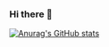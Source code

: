 ### Hi there 👋
[![Anurag's GitHub stats](https://github-readme-stats.vercel.app/api?username=Lucas8901)](https://github.com/Lucas8901/github-readme-stats)


<!--

**Lucas8901/Lucas8901** is a ✨ _special_ ✨ repository because its `README.md` (this file) appears on your GitHub profile.

Here are some ideas to get you started:

- 🔭 I’m currently working on ...
- 🌱 I’m currently learning ...
- 👯 I’m looking to collaborate on ...
- 🤔 I’m looking for help with ...
- 💬 Ask me about ...
- 📫 How to reach me: ...
- 😄 Pronouns: ...
- ⚡ Fun fact: ...
-->
